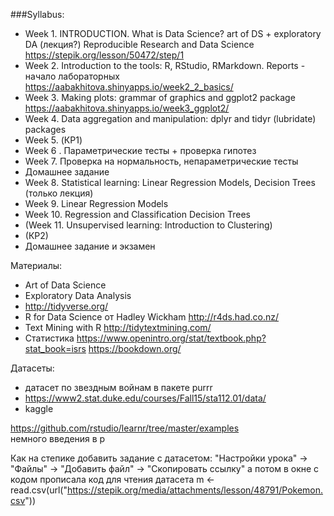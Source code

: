 ###Syllabus:  
* Week 1. INTRODUCTION. What is Data Science? art of DS + exploratory DA (лекция?)
Reproducible Research and Data Science  
https://stepik.org/lesson/50472/step/1
* Week 2. Introduction to the tools: R, RStudio, RMarkdown. Reports - начало лабораторных
https://aabakhitova.shinyapps.io/week2_2_basics/
* Week 3. Making plots: grammar of graphics and ggplot2 package https://aabakhitova.shinyapps.io/week3_ggplot2/
* Week 4. Data aggregation and manipulation: dplyr and tidyr (lubridate) packages 
* Week 5. (КР1)
* Week 6 . Параметрические тесты + проверка гипотез
* Week 7. Проверка на нормальность, непараметрические тесты  
* Домашнее задание
* Week 8. Statistical learning: Linear Regression Models, Decision Trees (только лекция) 
* Week 9. Linear Regression Models
* Week 10. Regression and Classification Decision Trees 
* (Week 11. Unsupervised learning: Introduction to Clustering)
* (КР2)
* Домашнее задание и экзамен


Материалы:  
- Art of Data Science 
- Exploratory Data Analysis 
- http://tidyverse.org/   
- R for Data Science от Hadley Wickham http://r4ds.had.co.nz/   
- Text Mining with R http://tidytextmining.com/
- Статистика https://www.openintro.org/stat/textbook.php?stat_book=isrs 
https://bookdown.org/ 

Датасеты:
- датасет по звездным войнам в пакете purrr  
- https://www2.stat.duke.edu/courses/Fall15/sta112.01/data/ 
- kaggle  
  
  
https://github.com/rstudio/learnr/tree/master/examples  
немного введения в р  


Как на степике добавить задание с датасетом:
"Настройки урока" -> "Файлы" -> "Добавить файл" -> "Скопировать ссылку"
а потом в окне с кодом прописала код для чтения датасета
m <- read.csv(url("https://stepik.org/media/attachments/lesson/48791/Pokemon.csv"))
